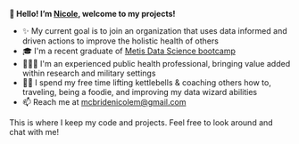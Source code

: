 <b>🌸 Hello! I’m [Nicole](https://www.linkedin.com/in/nicole-michelle-mcbride/), welcome to my projects!</b>
- ✨ My current goal is to join an organization that uses data informed and driven actions to improve the holistic health of others
- 🎓 I'm a recent graduate of [Metis Data Science bootcamp](https://www.thisismetis.com/bootcamps/online-data-science-bootcamp)
- 👩🏽‍💻 I'm an experienced public health professional, bringing value added within research and military settings
- 💪🏽 I spend my free time lifting kettlebells & coaching others how to, traveling, being a foodie, and improving my data wizard abilities
- 📫 Reach me at mcbridenicolem@gmail.com

This is where I keep my code and projects. Feel free to look around and chat with me!
